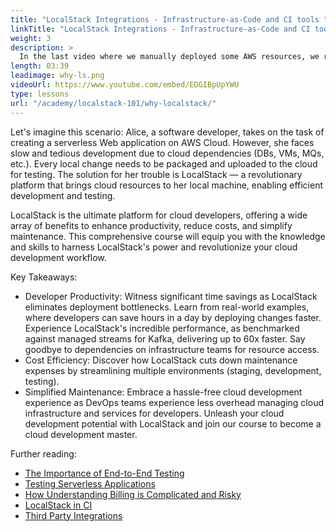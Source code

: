 ```yaml
---
title: "LocalStack Integrations - Infrastructure-as-Code and CI tools "
linkTitle: "LocalStack Integrations - Infrastructure-as-Code and CI tools "
weight: 3
description: >
  In the last video where we manually deployed some AWS resources, we realized that there were a lot of resources that needed to be deployed and doing it manually can be really hard and prone to errors. We mostly interacted with LocalStack through the CLI. However, large systems are hardly built this way. To the rescue comes LocalStack’s integrations. LocalStack supports a wide range of integrations from the cloud development ecosystem. One such integration is terraform, which is an Infrastructure as Code ( IaC ) tool, which we are going to use to setup the whole AWS infrastructure, that we discussed in the previous video.
length: 03:39
leadimage: why-ls.png
videoUrl: https://www.youtube.com/embed/EDGIBpUpYWU
type: lessons
url: "/academy/localstack-101/why-localstack/"
---
```


Let's imagine this scenario: Alice, a software developer, takes on the task of creating a serverless 
Web application on AWS Cloud. However, she faces slow and tedious development due to cloud dependencies (DBs, VMs, MQs, etc.).
Every local change needs to be packaged and uploaded to the cloud for testing.
The solution for her trouble is LocalStack — a revolutionary platform that brings cloud resources to her
local machine, enabling efficient development and testing.

LocalStack is the ultimate platform for cloud developers, offering a wide array of benefits to enhance productivity, reduce costs, and simplify maintenance. 
This comprehensive course will equip you with the knowledge and skills to harness LocalStack's power and revolutionize your cloud development workflow.

Key Takeaways:

- Developer Productivity:
Witness significant time savings as LocalStack eliminates deployment bottlenecks.
Learn from real-world examples, where developers can save hours in a day by deploying changes faster.
Experience LocalStack's incredible performance, as benchmarked against managed streams for Kafka, delivering up to 60x faster.
Say goodbye to dependencies on infrastructure teams for resource access.
- Cost Efficiency:
Discover how LocalStack cuts down maintenance expenses by streamlining multiple environments (staging, development, testing).
- Simplified Maintenance:
Embrace a hassle-free cloud development experience as DevOps teams experience less overhead managing cloud infrastructure and services for developers.
Unleash your cloud development potential with LocalStack and join our course to become a cloud development master.

Further reading:

- [The Importance of End-to-End Testing](https://circleci.com/blog/what-is-end-to-end-testing/#c-consent-modal)
- [Testing Serverless Applications](https://aws.amazon.com/blogs/compute/getting-started-with-testing-serverless-applications/)
- [How Understanding Billing is Complicated and Risky](https://docs.aws.amazon.com/awsaccountbilling/latest/aboutv2/billing-what-is.html)
- [LocalStack in CI](https://docs.localstack.cloud/user-guide/ci/)
- [Third Party Integrations](https://docs.localstack.cloud/user-guide/integrations/)

